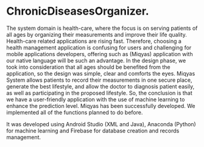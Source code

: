 # ChronicDiseasesOrganizer. 
The system domain is health-care, where the focus is on serving patients of all ages by organizing their measurements and improve their life quality.
Health-care related applications are rising fast. Therefore, choosing a health management application is confusing for users and challenging for mobile applications developers, offering such as (Miqyas) application with our native language will be such an advantage. In the design phase, we took into consideration that all ages should be benefited from the application, so the design was simple, clear and comforts the eyes.
Miqyas System allows patients to record their measurements in one secure place, generate the best lifestyle, and allow the doctor to diagnosis patient easily, as well as participating in the proposed lifestyle.
So, the conclusion is that we have a user-friendly application with the use of machine learning to enhance the prediction level.
Miqyas has been successfully developed. We implemented all of the functions planned to do before.

It was developed using Android Studio (XML and Java), Anaconda (Python) for machine learning and Firebase for database creation and records management.
